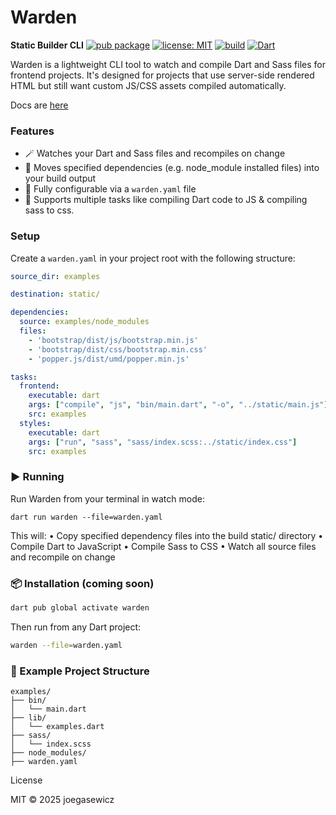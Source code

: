 # Warden
**Static Builder CLI**
[![pub package](https://img.shields.io/pub/v/warden.svg)](https://pub.dev/packages/warden)
[![license: MIT](https://img.shields.io/badge/license-MIT-blue.svg)](https://opensource.org/licenses/MIT)
[![build](https://img.shields.io/github/actions/workflow/status/joegasewicz/warden/dart.yml?branch=main)](https://github.com/joegasewicz/warden/actions)
[![Dart](https://img.shields.io/badge/Dart-3.7%2B-blue)](https://dart.dev)

Warden is a lightweight CLI tool to watch and compile Dart and Sass files for frontend projects. It's designed for projects that use server-side rendered HTML but still want custom JS/CSS assets compiled automatically.

Docs are [here](https://pub.dev/packages/warden)

### Features
- 🪄 Watches your Dart and Sass files and recompiles on change  
- 🧱 Moves specified dependencies (e.g. node_module installed files) into your build output  
- 📁 Fully configurable via a `warden.yaml` file  
- 🧵 Supports multiple tasks like compiling Dart code to JS & compiling sass to css.

### Setup
Create a `warden.yaml` in your project root with the following structure:

```yaml
source_dir: examples

destination: static/

dependencies:
  source: examples/node_modules
  files:
    - 'bootstrap/dist/js/bootstrap.min.js'
    - 'bootstrap/dist/css/bootstrap.min.css'
    - 'popper.js/dist/umd/popper.min.js'

tasks:
  frontend:
    executable: dart
    args: ["compile", "js", "bin/main.dart", "-o", "../static/main.js"]
    src: examples
  styles:
    executable: dart
    args: ["run", "sass", "sass/index.scss:../static/index.css"]
    src: examples
```

### ▶️ Running
Run Warden from your terminal in watch mode:
```
dart run warden --file=warden.yaml
```
This will:
	•	Copy specified dependency files into the build static/ directory
	•	Compile Dart to JavaScript
	•	Compile Sass to CSS
	•	Watch all source files and recompile on change


### 📦 Installation (coming soon)

```bash
dart pub global activate warden
```
Then run from any Dart project:
```bash
warden --file=warden.yaml
```

### 🧪 Example Project Structure
```
examples/
├── bin/
│   └── main.dart
├── lib/
│   └── examples.dart
├── sass/
│   └── index.scss
├── node_modules/
├── warden.yaml
```

License

MIT © 2025 joegasewicz